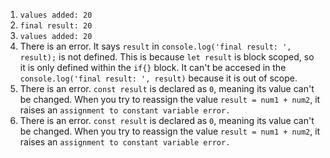 1. `values added: 20`
2. `final result: 20`
3. `values added: 20`
4. There is an error. It says `result` in `console.log('final result: ', result);` is not defined. This is because `let result` is block scoped, so it is only defined within the `if{}` block. It can't be accesed in the `console.log('final result: ', result)` because it is out of scope. 
5. There is an error. `const result` is declared as `0`, meaning its value can't be changed. When you try to reassign the value `result = num1 + num2`, it raises an `assignment to constant variable error.`
6. There is an error. `const result` is declared as `0`, meaning its value can't be changed. When you try to reassign the value `result = num1 + num2`, it raises an `assignment to constant variable error.`